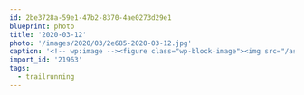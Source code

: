 ```yaml
---
id: 2be3728a-59e1-47b2-8370-4ae0273d29e1
blueprint: photo
title: '2020-03-12'
photo: '/images/2020/03/2e685-2020-03-12.jpg'
caption: '<!-- wp:image --><figure class="wp-block-image"><img src="/assets/images/2020/03/2e685-2020-03-12.jpg" /></figure><!-- /wp:image --><!-- wp:paragraph --><p>Those Shuswap Sunsets... #trailrunning</p><!-- /wp:paragraph -->'
import_id: '21963'
tags:
  - trailrunning
---
```

